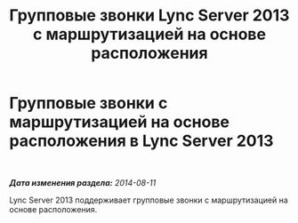 ﻿---
title: Групповые звонки Lync Server 2013 с маршрутизацией на основе расположения
TOCTitle: Групповые звонки
ms:assetid: f882c193-ec3e-4712-b6da-30e1d99d47cd
ms:mtpsurl: https://technet.microsoft.com/ru-ru/library/Dn781123(v=OCS.15)
ms:contentKeyID: 62757548
ms.date: 05/19/2016
mtps_version: v=OCS.15
ms.translationtype: HT
---

# Групповые звонки с маршрутизацией на основе расположения в Lync Server 2013

 

_**Дата изменения раздела:** 2014-08-11_

Lync Server 2013 поддерживает групповые звонки с маршрутизацией на основе расположения.

